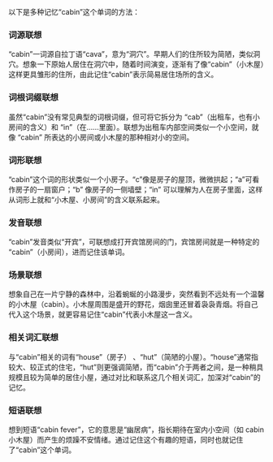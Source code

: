 以下是多种记忆“cabin”这个单词的方法：

### 词源联想
“cabin”一词源自拉丁语“cava”，意为“洞穴”。早期人们的住所较为简陋，类似洞穴。想象一下原始人居住在洞穴中，随着时间演变，逐渐有了像“cabin”（小木屋）这样更具雏形的住所，由此记住“cabin”表示简易居住场所的含义。

### 词根词缀联想
虽然“cabin”没有常见典型的词根词缀，但可将它拆分为 “cab”（出租车，也有小房间的含义）和 “in”（在……里面）。联想为出租车内部空间类似一个小空间，就像 “cabin” 所表达的小房间或小木屋的那种相对小的空间。 

### 词形联想
“cabin”这个词的形状类似一个小房子。“c”像是房子的屋顶，微微拱起；“a”可看作房子的一扇窗户；“b” 像房子的一侧墙壁；“in” 可以理解为人在房子里面，这样从词形上就和“小木屋、小房间”的含义联系起来。

### 发音联想
“cabin”发音类似“开宾”，可联想成打开宾馆房间的门，宾馆房间就是一种特定的 “cabin”（小房间），进而记住该单词。

### 场景联想
想象自己在一片宁静的森林中，沿着蜿蜒的小路漫步，突然看到不远处有一个温馨的小木屋（cabin）。小木屋周围是盛开的野花，烟囱里还冒着袅袅青烟。将自己代入这个场景，就更容易记住“cabin”代表小木屋这一含义。

### 相关词汇联想
与“cabin”相关的词有“house”（房子） 、“hut”（简陋的小屋）。“house”通常指较大、较正式的住宅，“hut”则更强调简陋，而“cabin”介于两者之间，是一种稍具规模且较为简单的居住小屋，通过对比和联系这几个相关词汇，加深对“cabin”的记忆。

### 短语联想
想到短语“cabin fever”，它的意思是“幽居病”，指长期待在室内小空间（如 cabin 小木屋）而产生的烦躁不安情绪。通过记住这个有趣的短语，同时也就记住了“cabin”这个单词。 